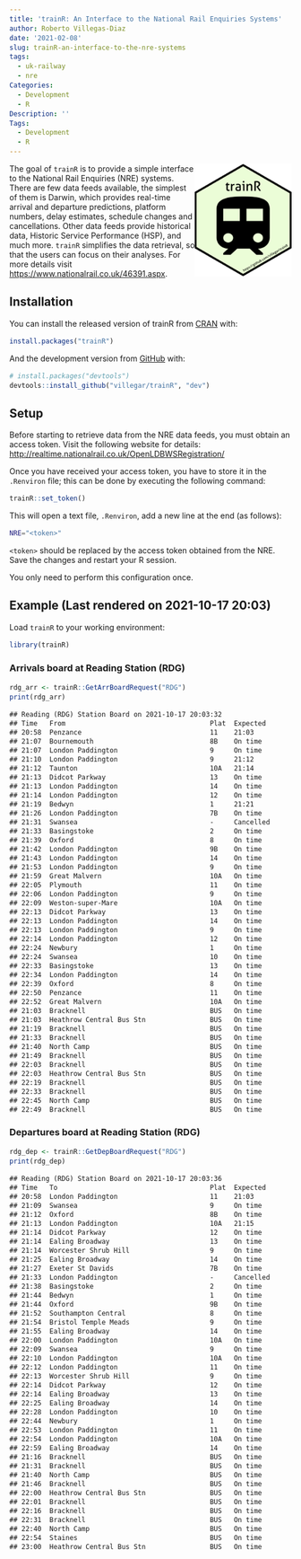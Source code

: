 ```yaml
---
title: 'trainR: An Interface to the National Rail Enquiries Systems'
author: Roberto Villegas-Diaz
date: '2021-02-08'
slug: trainR-an-interface-to-the-nre-systems
tags:
  - uk-railway
  - nre
Categories:
  - Development
  - R
Description: ''
Tags:
  - Development
  - R
---
```


<img src="https://raw.githubusercontent.com/villegar/trainR/main/inst/images/logo.png" alt="logo" align="right" height=200px/>

The goal of `trainR` is to provide a simple interface to the 
National Rail Enquiries (NRE) systems. There are few data feeds 
available, the simplest of them is Darwin, which provides real-time 
arrival and departure predictions, platform numbers, delay estimates, 
schedule changes and cancellations. Other data feeds provide historical 
data, Historic Service Performance (HSP), and much more. `trainR` 
simplifies the data retrieval, so that the users can focus on their 
analyses. For more details visit 
https://www.nationalrail.co.uk/46391.aspx.

## Installation

You can install the released version of trainR from [CRAN](https://CRAN.R-project.org) with:

``` r
install.packages("trainR")
```

And the development version from [GitHub](https://github.com/) with:

``` r
# install.packages("devtools")
devtools::install_github("villegar/trainR", "dev")
```

## Setup
Before starting to retrieve data from the NRE data feeds, you must obtain an access token. 
Visit the following website for details: http://realtime.nationalrail.co.uk/OpenLDBWSRegistration/

Once you have received your access token, you have to store it in the `.Renviron` file; this can be 
done by executing the following command:


```r
trainR::set_token()
```

This will open a text file, `.Renviron`, add a new line at the end (as follows):

```bash
NRE="<token>"
```

`<token>` should be replaced by the access token obtained from the NRE. Save the changes and restart 
your R session.

You only need to perform this configuration once.

## Example (Last rendered on 2021-10-17 20:03)

Load `trainR` to your working environment:

```r
library(trainR)
```

### Arrivals board at Reading Station (RDG)


```r
rdg_arr <- trainR::GetArrBoardRequest("RDG")
print(rdg_arr)
```

```
## Reading (RDG) Station Board on 2021-10-17 20:03:32
## Time   From                                    Plat  Expected
## 20:58  Penzance                                11    21:03
## 21:07  Bournemouth                             8B    On time
## 21:07  London Paddington                       9     On time
## 21:10  London Paddington                       9     21:12
## 21:12  Taunton                                 10A   21:14
## 21:13  Didcot Parkway                          13    On time
## 21:13  London Paddington                       14    On time
## 21:14  London Paddington                       12    On time
## 21:19  Bedwyn                                  1     21:21
## 21:26  London Paddington                       7B    On time
## 21:31  Swansea                                 -     Cancelled
## 21:33  Basingstoke                             2     On time
## 21:39  Oxford                                  8     On time
## 21:42  London Paddington                       9B    On time
## 21:43  London Paddington                       14    On time
## 21:53  London Paddington                       9     On time
## 21:59  Great Malvern                           10A   On time
## 22:05  Plymouth                                11    On time
## 22:06  London Paddington                       9     On time
## 22:09  Weston-super-Mare                       10A   On time
## 22:13  Didcot Parkway                          13    On time
## 22:13  London Paddington                       14    On time
## 22:13  London Paddington                       9     On time
## 22:14  London Paddington                       12    On time
## 22:24  Newbury                                 1     On time
## 22:24  Swansea                                 10    On time
## 22:33  Basingstoke                             13    On time
## 22:34  London Paddington                       14    On time
## 22:39  Oxford                                  8     On time
## 22:50  Penzance                                11    On time
## 22:52  Great Malvern                           10A   On time
## 21:03  Bracknell                               BUS   On time
## 21:03  Heathrow Central Bus Stn                BUS   On time
## 21:19  Bracknell                               BUS   On time
## 21:33  Bracknell                               BUS   On time
## 21:40  North Camp                              BUS   On time
## 21:49  Bracknell                               BUS   On time
## 22:03  Bracknell                               BUS   On time
## 22:03  Heathrow Central Bus Stn                BUS   On time
## 22:19  Bracknell                               BUS   On time
## 22:33  Bracknell                               BUS   On time
## 22:45  North Camp                              BUS   On time
## 22:49  Bracknell                               BUS   On time
```

### Departures board at Reading Station (RDG)


```r
rdg_dep <- trainR::GetDepBoardRequest("RDG")
print(rdg_dep)
```

```
## Reading (RDG) Station Board on 2021-10-17 20:03:36
## Time   To                                      Plat  Expected
## 20:58  London Paddington                       11    21:03
## 21:09  Swansea                                 9     On time
## 21:12  Oxford                                  8B    On time
## 21:13  London Paddington                       10A   21:15
## 21:14  Didcot Parkway                          12    On time
## 21:14  Ealing Broadway                         13    On time
## 21:14  Worcester Shrub Hill                    9     On time
## 21:25  Ealing Broadway                         14    On time
## 21:27  Exeter St Davids                        7B    On time
## 21:33  London Paddington                       -     Cancelled
## 21:38  Basingstoke                             2     On time
## 21:44  Bedwyn                                  1     On time
## 21:44  Oxford                                  9B    On time
## 21:52  Southampton Central                     8     On time
## 21:54  Bristol Temple Meads                    9     On time
## 21:55  Ealing Broadway                         14    On time
## 22:00  London Paddington                       10A   On time
## 22:09  Swansea                                 9     On time
## 22:10  London Paddington                       10A   On time
## 22:12  London Paddington                       11    On time
## 22:13  Worcester Shrub Hill                    9     On time
## 22:14  Didcot Parkway                          12    On time
## 22:14  Ealing Broadway                         13    On time
## 22:25  Ealing Broadway                         14    On time
## 22:28  London Paddington                       10    On time
## 22:44  Newbury                                 1     On time
## 22:53  London Paddington                       11    On time
## 22:54  London Paddington                       10A   On time
## 22:59  Ealing Broadway                         14    On time
## 21:16  Bracknell                               BUS   On time
## 21:31  Bracknell                               BUS   On time
## 21:40  North Camp                              BUS   On time
## 21:46  Bracknell                               BUS   On time
## 22:00  Heathrow Central Bus Stn                BUS   On time
## 22:01  Bracknell                               BUS   On time
## 22:16  Bracknell                               BUS   On time
## 22:31  Bracknell                               BUS   On time
## 22:40  North Camp                              BUS   On time
## 22:54  Staines                                 BUS   On time
## 23:00  Heathrow Central Bus Stn                BUS   On time
```
